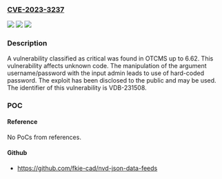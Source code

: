 ### [CVE-2023-3237](https://cve.mitre.org/cgi-bin/cvename.cgi?name=CVE-2023-3237)
![](https://img.shields.io/static/v1?label=Product&message=OTCMS&color=blue)
![](https://img.shields.io/static/v1?label=Version&message=%3D%206.0%20&color=brighgreen)
![](https://img.shields.io/static/v1?label=Vulnerability&message=CWE-259%20Use%20of%20Hard-coded%20Password&color=brighgreen)

### Description

A vulnerability classified as critical was found in OTCMS up to 6.62. This vulnerability affects unknown code. The manipulation of the argument username/password with the input admin leads to use of hard-coded password. The exploit has been disclosed to the public and may be used. The identifier of this vulnerability is VDB-231508.

### POC

#### Reference
No PoCs from references.

#### Github
- https://github.com/fkie-cad/nvd-json-data-feeds

